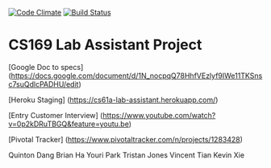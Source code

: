 [![Code Climate](https://img.shields.io/codeclimate/github/vincenttian/61A-Lab-Assistant.svg?style=flat-square)](https://codeclimate.com/github/vincenttian/61A-Lab-Assistant/)
[![Build Status](https://img.shields.io/travis/vincenttian/61A-Lab-Assistant/master.svg?style=flat-square)](https://travis-ci.org/vincenttian/61A-Lab-Assistant)

CS169 Lab Assistant Project
================

[Google Doc to specs] (https://docs.google.com/document/d/1N_nocpqQ78HhfVEzlyf9IWe11TKSnsc7suQdlcPADHU/edit)

[Heroku Staging] (https://cs61a-lab-assistant.herokuapp.com/)

[Entry Customer Interview] (https://www.youtube.com/watch?v=0p2kDRuTBGQ&feature=youtu.be)

[Pivotal Tracker] (https://www.pivotaltracker.com/n/projects/1283428)



Quinton Dang
Brian Ha
Youri Park
Tristan Jones
Vincent Tian
Kevin Xie
